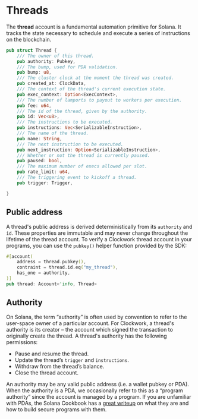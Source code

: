 # Threads

The **thread** account is a fundamental automation primitive for Solana. It tracks the state necessary to schedule and execute a series of instructions on the blockchain.&#x20;

```rust
pub struct Thread {
    /// The owner of this thread.
    pub authority: Pubkey,
    /// The bump, used for PDA validation.
    pub bump: u8,
    /// The cluster clock at the moment the thread was created.
    pub created_at: ClockData,
    /// The context of the thread's current execution state.
    pub exec_context: Option<ExecContext>,
    /// The number of lamports to payout to workers per execution.
    pub fee: u64,
    /// The id of the thread, given by the authority.
    pub id: Vec<u8>,
    /// The instructions to be executed.
    pub instructions: Vec<SerializableInstruction>,
    /// The name of the thread.
    pub name: String,
    /// The next instruction to be executed.
    pub next_instruction: Option<SerializableInstruction>,
    /// Whether or not the thread is currently paused.
    pub paused: bool,
    /// The maximum number of execs allowed per slot.
    pub rate_limit: u64,
    /// The triggering event to kickoff a thread.
    pub trigger: Trigger,

}
```

## Public address

A thread's public address is derived deterministically from its `authority` and `id`. These properties are immutable and may never change throughout the lifetime of the thread account. To verify a Clockwork thread account in your programs, you can use the `pubkey()` helper function provided by the SDK:

```rust
#[account(
    address = thread.pubkey(),
    contraint = thread.id.eq("my_thread"),
    has_one = authority,
)]
pub thread: Account<'info, Thread>
```

## Authority

On Solana, the term “authority” is often used by convention to refer to the user-space owner of a particular account. For Clockwork, a thread's authority is its creator – the account which signed the transaction to originally create the thread. A thread's authority has the following permissions:

* Pause and resume the thread.
* Update the thread’s `trigger` and `instructions`.
* Withdraw from the thread’s balance.
* Close the thread account.

An authority may be any valid public address (i.e. a wallet pubkey or PDA). When the authority is a PDA, we occasionally refer to this as a “program authority” since the account is managed by a program. If you are unfamiliar with PDAs, the Solana Cookbook has a [great writeup](https://solanacookbook.com/core-concepts/pdas.html) on what they are and how to build secure programs with them.
